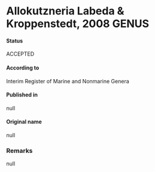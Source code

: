 # Allokutzneria Labeda & Kroppenstedt, 2008 GENUS

#### Status
ACCEPTED

#### According to
Interim Register of Marine and Nonmarine Genera

#### Published in
null

#### Original name
null

### Remarks
null